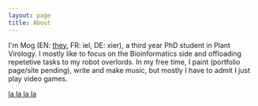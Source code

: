 ```yaml
---
layout: page
title: About
---
```


I'm Mog (EN: [they](https://style.mla.org/using-singular-they/), FR: iel, DE: xier), a third year PhD student in Plant Virology. I mostly like to focus on the Bioinformatics side and offloading repetetive tasks to my robot overlords. In my free time, I paint (portfolio page/site pending), write and make music, but mostly I have to admit I just play video games.

[la la la la](/assets/img/miseq.png)
